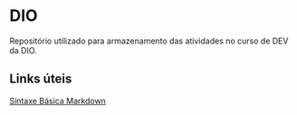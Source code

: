 # DIO
Repositório utilizado para armazenamento das atividades no curso de DEV da DIO.

## Links úteis
[Sintaxe Básica Markdown](https://www.markdownguide.org/)
